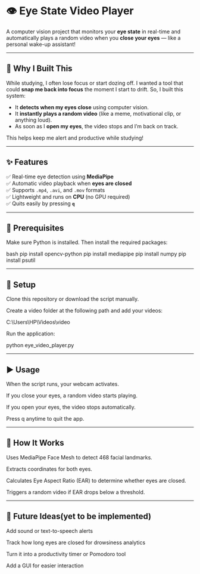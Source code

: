 # 👁️ Eye State Video Player

A computer vision project that monitors your **eye state** in real-time and automatically plays a random video when you **close your eyes** — like a personal wake-up assistant!

---

## 🧠 Why I Built This

While studying, I often lose focus or start dozing off. I wanted a tool that could **snap me back into focus** the moment I start to drift. So, I built this system:

- It **detects when my eyes close** using computer vision.
- It **instantly plays a random video** (like a meme, motivational clip, or anything loud).
- As soon as I **open my eyes**, the video stops and I’m back on track.

This helps keep me alert and productive while studying!

---

## ✨ Features

✅ Real-time eye detection using **MediaPipe**  
✅ Automatic video playback when **eyes are closed**  
✅ Supports `.mp4`, `.avi`, and `.mov` formats  
✅ Lightweight and runs on **CPU** (no GPU required)  
✅ Quits easily by pressing **`q`**  

---

## 🧰 Prerequisites

Make sure Python is installed. Then install the required packages:

bash
pip install opencv-python
pip install mediapipe
pip install numpy
pip install psutil

---

## 📁 Setup

Clone this repository or download the script manually.

Create a video folder at the following path and add your videos:

C:\Users\HP\Videos\video


Run the application:

python eye_video_player.py

---

## ▶️ Usage

When the script runs, your webcam activates.

If you close your eyes, a random video starts playing.

If you open your eyes, the video stops automatically.

Press q anytime to quit the app.

---

## 📸 How It Works

Uses MediaPipe Face Mesh to detect 468 facial landmarks.

Extracts coordinates for both eyes.

Calculates Eye Aspect Ratio (EAR) to determine whether eyes are closed.

Triggers a random video if EAR drops below a threshold.

---

## 🔮 Future Ideas(yet to be implemented)

Add sound or text-to-speech alerts

Track how long eyes are closed for drowsiness analytics

Turn it into a productivity timer or Pomodoro tool

Add a GUI for easier interaction
